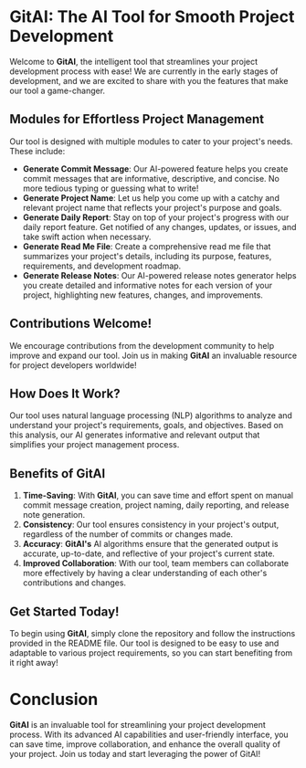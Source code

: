 **GitAI**: The AI Tool for Smooth Project Development
=================================================

Welcome to **GitAI**, the intelligent tool that streamlines your project development process with ease! We are currently in the early stages of development, and we are excited to share with you the features that make our tool a game-changer.

Modules for Effortless Project Management
---------------------------------------

Our tool is designed with multiple modules to cater to your project's needs. These include:

* **Generate Commit Message**: Our AI-powered feature helps you create commit messages that are informative, descriptive, and concise. No more tedious typing or guessing what to write!
* **Generate Project Name**: Let us help you come up with a catchy and relevant project name that reflects your project's purpose and goals.
* **Generate Daily Report**: Stay on top of your project's progress with our daily report feature. Get notified of any changes, updates, or issues, and take swift action when necessary.
* **Generate Read Me File**: Create a comprehensive read me file that summarizes your project's details, including its purpose, features, requirements, and development roadmap.
* **Generate Release Notes**: Our AI-powered release notes generator helps you create detailed and informative notes for each version of your project, highlighting new features, changes, and improvements.

Contributions Welcome!
-------------------------

We encourage contributions from the development community to help improve and expand our tool. Join us in making **GitAI** an invaluable resource for project developers worldwide!

How Does It Work?
--------------------

Our tool uses natural language processing (NLP) algorithms to analyze and understand your project's requirements, goals, and objectives. Based on this analysis, our AI generates informative and relevant output that simplifies your project management process.

Benefits of **GitAI**
-------------------

1. **Time-Saving**: With **GitAI**, you can save time and effort spent on manual commit message creation, project naming, daily reporting, and release note generation.
2. **Consistency**: Our tool ensures consistency in your project's output, regardless of the number of commits or changes made.
3. **Accuracy**: **GitAI's** AI algorithms ensure that the generated output is accurate, up-to-date, and reflective of your project's current state.
4. **Improved Collaboration**: With our tool, team members can collaborate more effectively by having a clear understanding of each other's contributions and changes.

Get Started Today!
--------------------

To begin using **GitAI**, simply clone the repository and follow the instructions provided in the README file. Our tool is designed to be easy to use and adaptable to various project requirements, so you can start benefiting from it right away!

Conclusion
==========

**GitAI** is an invaluable tool for streamlining your project development process. With its advanced AI capabilities and user-friendly interface, you can save time, improve collaboration, and enhance the overall quality of your project. Join us today and start leveraging the power of GitAI!
